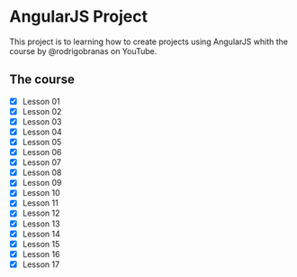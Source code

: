 # AngularJS Project

This project is to learning how to create projects using AngularJS whith the
course by @rodrigobranas on YouTube.

## The course

- [x] Lesson 01
- [x] Lesson 02
- [x] Lesson 03
- [x] Lesson 04
- [x] Lesson 05
- [x] Lesson 06
- [x] Lesson 07
- [x] Lesson 08
- [x] Lesson 09
- [x] Lesson 10
- [x] Lesson 11
- [x] Lesson 12
- [x] Lesson 13
- [x] Lesson 14
- [x] Lesson 15
- [x] Lesson 16
- [x] Lesson 17
